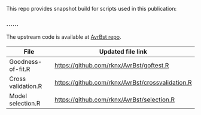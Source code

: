 This repo provides snapshot build for scripts used in this publication:

### ...... ###

The upstream code is available at [AvrBst repo](https://github.com/rknx/AvrBst).

File               |     Updated file link                    
-------------------|-----------------------------------------
Goodness-of-fit.R  | https://github.com/rknx/AvrBst/goftest.R        
Cross validation.R | https://github.com/rknx/AvrBst/crossvalidation.R
Model selection.R  | https://github.com/rknx/AvrBst/selection.R      
